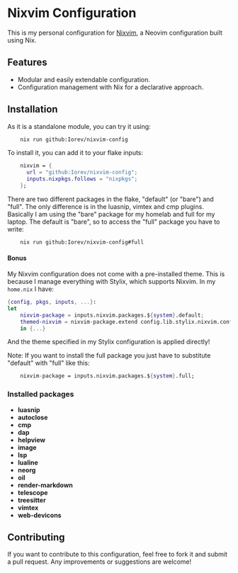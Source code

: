# Nixvim Configuration

This is my personal configuration for [Nixvim](https://github.com/nixvim/nixvim), a Neovim configuration built using Nix.

## Features

- Modular and easily extendable configuration.
- Configuration management with Nix for a declarative approach.

## Installation

As it is a standalone module, you can try it using:

```bash
    nix run github:Iorev/nixvim-config
```

To install it, you can add it to your flake inputs:

```nix
    nixvim = {
      url = "github:Iorev/nixvim-config";
      inputs.nixpkgs.follows = "nixpkgs";
    };
```
There are two different packages in the flake, "default" (or "bare") and "full". The only difference is in the luasnip, vimtex and cmp plugins. 
Basically I am using the "bare" package for my homelab and full for my laptop. The default is "bare", so to access the "full" package you have to write:

```bash
    nix run github:Iorev/nixvim-config#full
```

#### Bonus
My Nixvim configuration does not come with a pre-installed theme. This is because I manage everything with Stylix, which supports Nixvim.
In my `home.nix` I have:

```nix
{config, pkgs, inputs, ...}:
let
    nixvim-package = inputs.nixvim.packages.${system}.default;
    themed-nixvim = nixvim-package.extend config.lib.stylix.nixvim.config;
    in {...}
```

And the theme specified in my Stylix configuration is applied directly!

Note: If you want to install the full package you just have to substitute "default" with "full" like this:

```nix
    nixvim-package = inputs.nixvim.packages.${system}.full;
```
### Installed packages 

- **luasnip**
- **autoclose**
- **cmp**
- **dap**
- **helpview**
- **image**
- **lsp**
- **lualine**
- **neorg**
- **oil**
- **render-markdown**
- **telescope**
- **treesitter**
- **vimtex**
- **web-devicons**

## Contributing

If you want to contribute to this configuration, feel free to fork it and submit a pull request. Any improvements or suggestions are welcome!
